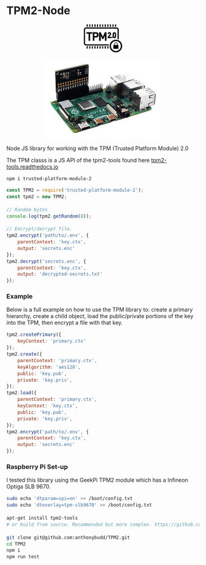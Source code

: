 # TPM2-Node

<p align="center">
    <img src="https://github.com/anthonybudd/TPM2/raw/main/docs/images/tpm-icon.png" width="100" alt="tpm icon">
</p>

<p align="center">
    <img src="https://github.com/anthonybudd/TPM2/raw/main/docs/images/geek-pi-tmp2.png" width="300" alt="geekpi tpm">
</p>

Node JS library for working with the TPM (Trusted Platform Module) 2.0

The TPM classs is a JS API of the tpm2-tools found here [tpm2-tools.readthedocs.io](https://tpm2-tools.readthedocs.io/en/latest/)


```
npm i trusted-platform-module-2
```

```js
const TPM2 = require('trusted-platform-module-2');
const tpm2 = new TPM2;

// Random bytes
console.log(tpm2.getRandom(8));

// Encrypt/decrypt file.
tpm2.encrypt('path/to/.env', {
    parentContext: 'key.ctx',
    output: 'secrets.enc'
});
tpm2.decrypt('secrets.enc', {
    parentContext: 'key.ctx',
    output: 'decrypted-secrets.txt'
});
```


### Example
Below is a full example on how to use the TPM library to: create a primary hierarchy, create a child object, load the public/private portions of the key into the TPM, then encrypt a file with that key. 

```js
tpm2.createPrimary({
    keyContext: 'primary.ctx'
});
tpm2.create({
    parentContext: 'primary.ctx',
    keyAlgorithm: 'aes128',
    public: 'key.pub',
    private: 'key.priv',
});
tpm2.load({
    parentContext: 'primary.ctx',
    keyContext: 'key.ctx',
    public: 'key.pub',
    private: 'key.priv',
});
tpm2.encrypt('path/to/.env', {
    parentContext: 'key.ctx',
    output: 'secrets.enc'
});
```


### Raspberry Pi Set-up
I tested this library using the GeekPi TPM2 module which has a Infineon Optiga SLB 9670.


```sh
sudo echo 'dtparam=spi=on' >> /boot/config.txt
sudo echo 'dtoverlay=tpm-slb9670' >> /boot/config.txt

apt-get install tpm2-tools
# or build from source. Recommended but more complex. https://github.com/tpm2-software

git clone git@github.com:anthonybudd/TPM2.git
cd TPM2
npm i
npm run test
```
